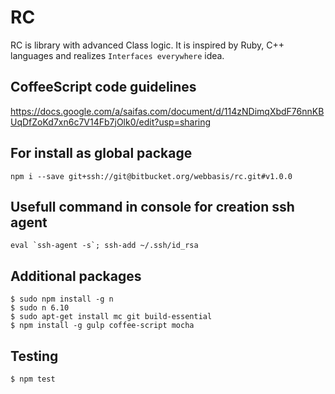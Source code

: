 RC
================================

RC is library with advanced Class logic.
It is inspired by Ruby, C++ languages and realizes `Interfaces everywhere` idea.

## CoffeeScript code guidelines
https://docs.google.com/a/saifas.com/document/d/114zNDimqXbdF76nnKBUqDfZoKd7xn6c7V14Fb7jOlk0/edit?usp=sharing


## For install as global package
```
npm i --save git+ssh://git@bitbucket.org/webbasis/rc.git#v1.0.0
```


## Usefull command in console for creation ssh agent
```
eval `ssh-agent -s`; ssh-add ~/.ssh/id_rsa

```

## Additional packages
```
$ sudo npm install -g n
$ sudo n 6.10
$ sudo apt-get install mc git build-essential
$ npm install -g gulp coffee-script mocha
```

## Testing
```
$ npm test
```
